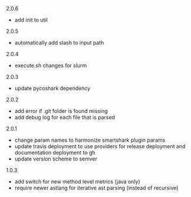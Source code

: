 2.0.6
- add init to util

2.0.5
- automatically add slash to input path

2.0.4
- execute.sh changes for slurm

2.0.3
- update pycoshark dependency

2.0.2
- add error if .git folder is found missing
- add debug log for each file that is parsed

2.0.1
- change param names to harmonize smartshark plugin params
- update travis deployment to use providers for release deployment and documentation deployment to gh
- update version scheme to semver

1.0.3
- add switch for new method level metrics (java only)
- require newer astlang for iterative ast parsing (instead of recursive)
